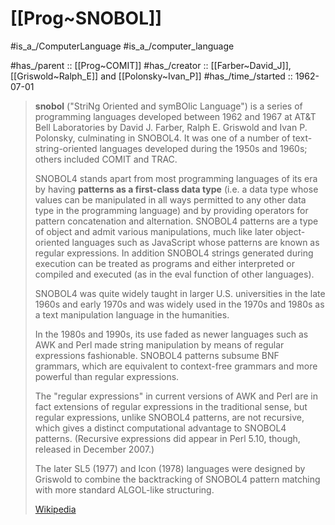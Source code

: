 # [[Prog~SNOBOL]] 

#is_a_/ComputerLanguage 
#is_a_/computer_language  

#has_/parent :: [[Prog~COMIT]]
#has_/creator ::  [[Farber~David_J]], [[Griswold~Ralph_E]] and [[Polonsky~Ivan_P]] 
#has_/time_/started :: 1962-07-01 


> **snobol** ("StriNg Oriented and symBOlic Language") is a series of programming languages developed between 1962 and 1967 at AT&T Bell Laboratories by David J. Farber, Ralph E. Griswold and Ivan P. Polonsky, culminating in SNOBOL4. It was one of a number of text-string-oriented languages developed during the 1950s and 1960s; others included COMIT and TRAC.
>
> SNOBOL4 stands apart from most programming languages of its era by having __patterns as a first-class data type__ (i.e. a data type whose values can be manipulated in all ways permitted to any other data type in the programming language) and by providing operators for pattern concatenation and alternation. SNOBOL4 patterns are a type of object and admit various manipulations, much like later object-oriented languages such as JavaScript whose patterns are known as regular expressions. In addition SNOBOL4 strings generated during execution can be treated as programs and either interpreted or compiled and executed (as in the eval function of other languages).
>
> SNOBOL4 was quite widely taught in larger U.S. universities in the late 1960s and early 1970s and was widely used in the 1970s and 1980s as a text manipulation language in the humanities.
>
> In the 1980s and 1990s, its use faded as newer languages such as AWK and Perl made string manipulation by means of regular expressions fashionable. SNOBOL4 patterns subsume BNF grammars, which are equivalent to context-free grammars and more powerful than regular expressions. 
>
> The "regular expressions" in current versions of AWK and Perl are in fact extensions of regular expressions in the traditional sense, but regular expressions, unlike SNOBOL4 patterns, are not recursive, which gives a distinct computational advantage to SNOBOL4 patterns. (Recursive expressions did appear in Perl 5.10, though, released in December 2007.)
>
> The later SL5 (1977) and Icon (1978) languages were designed by Griswold to combine the backtracking of SNOBOL4 pattern matching with more standard ALGOL-like structuring.
>
> [Wikipedia](https://en.wikipedia.org/wiki/SNOBOL)



